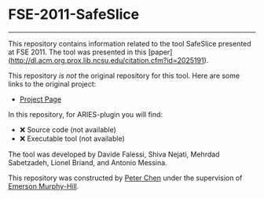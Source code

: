 # FSE-2011-SafeSlice
***
This repository contains information related to the tool SafeSlice presented at FSE 2011. The tool was presented in this [paper] (http://dl.acm.org.prox.lib.ncsu.edu/citation.cfm?id=2025191).

This repository _is not_ the original repository for this tool. Here are some links to the original project:
* [Project Page](https://sites.google.com/a/simula.no/safeslice/)

In this repository, for ARIES-plugin you will find:
* :x: Source code (not available)
* :x: Executable tool (not available)

The tool was developed by Davide Falessi, Shiva Nejati, Mehrdad Sabetzadeh, Lionel Briand, and Antonio Messina.

This repository was constructed by [Peter Chen](https://github.com/pmchen3) under the supervision of [Emerson Murphy-Hill](https://github.com/CaptainEmerson).
